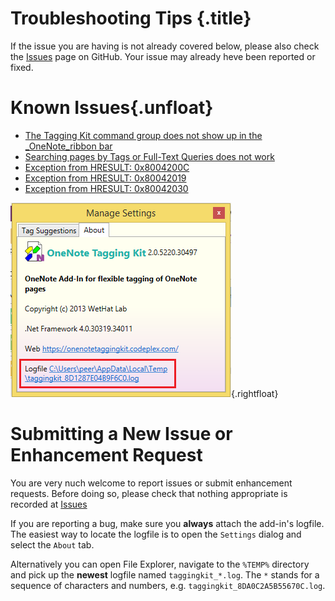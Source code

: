 # Troubleshooting Tips {.title}

If the issue you are having is not already covered below, please also check the
[Issues](https://github.com/WetHat/OnenoteTaggingKit/issues) page on GitHub.
Your issue may already heve been reported or fixed.

# Known Issues{.unfloat}

* [The Tagging Kit command group does not show up in the _OneNote_ribbon bar](Tagging%20Kit%20Not%20Shown%20in%20Ribbon.md)
* [Searching pages by Tags or Full-Text Queries does not work](Searching-pages-by-Tags-or-Full-Text-Queries-does-not-work.md)
* [Exception from HRESULT: 0x8004200C](0x8004200C.md)
* [Exception from HRESULT: 0x80042019](0x80042019.md)
* [Exception from HRESULT: 0x80042030](0x80042030.md)

![Screenshot](images/TroubleshootingTips_log.png){.rightfloat}
    
# Submitting a New Issue or Enhancement Request

You are very nuch welcome to report issues or submit enhancement requests.
Before doing so, please check that nothing
appropriate is recorded at
[Issues](https://github.com/WetHat/OnenoteTaggingKit/issues)

If you are reporting a bug, make sure you **always** attach the add-in's logfile.
The easiest way to locate the logfile is to open  the `Settings` dialog and
select the `About` tab.

Alternatively you can open File Explorer, navigate to the
`%TEMP%` directory and pick up the **newest** logfile named `taggingkit_*.log`.
The `*` stands for a sequence of characters and numbers, e.g.
`taggingkit_8DA0C2A5B55670C.log`.

